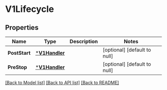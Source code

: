 # V1Lifecycle

## Properties
Name | Type | Description | Notes
------------ | ------------- | ------------- | -------------
**PostStart** | [***V1Handler**](V1Handler.md) |  | [optional] [default to null]
**PreStop** | [***V1Handler**](V1Handler.md) |  | [optional] [default to null]

[[Back to Model list]](../README.md#documentation-for-models) [[Back to API list]](../README.md#documentation-for-api-endpoints) [[Back to README]](../README.md)


